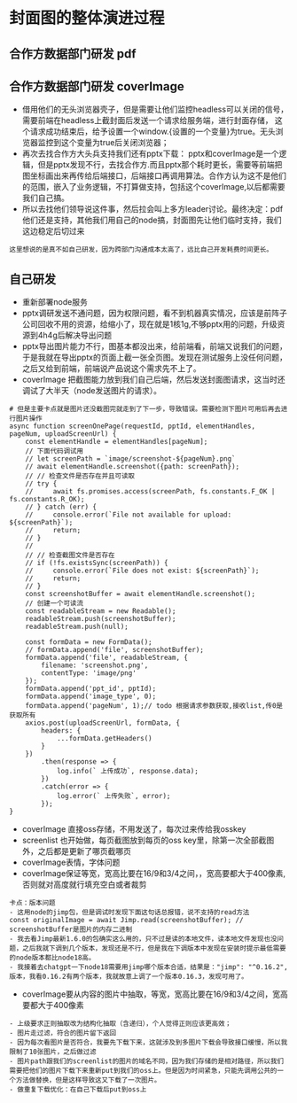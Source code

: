 # 封面图的整体演进过程
## 合作方数据部门研发 pdf
## 合作方数据部门研发 coverImage
- 借用他们的无头浏览器壳子，但是需要让他们监控headless可以关闭的信号，需要前端在headless上截封面后发送一个请求给服务端，进行封面存储，
这个请求成功结束后，给予设置一个window.{设置的一个变量}为true。无头浏览器监控到这个变量为true后关闭浏览器；
- 再次去找合作方大头兵支持我们还有pptx下载： pptx和coverImage是一个逻辑，但是pptx发现不行，去找合作方.而且pptx那个耗时更长，需要等前端把图坐标画出来再传给后端接口，后端接口再调用算法。合作方认为这不是他们的范围，嵌入了业务逻辑，不打算做支持，包括这个coverImage,以后都需要我们自己搞。
- 所以去找他们领导说这件事，然后拉会叫上多方leader讨论。最终决定：pdf他们还是支持，其他我们用自己的node搞，封面图先让他们临时支持，我们这边稳定后切过来
```azure
这里想说的是真不如自己研发，因为跨部门沟通成本太高了，远比自己开发耗费时间更长。
```
## 自己研发
- 重新部署node服务
- pptx调研发送不通问题，因为权限问题，看不到机器真实情况，应该是前阵子公司回收不用的资源，给缩小了，现在就是1核1g,不够pptx用的问题，升级资源到4h4g后解决导出问题
- pptx导出图片能力不行，图基本都没出来，给前端看，前端又说我们的问题，于是我就在导出pptx的页面上截一张全页图。发现在测试服务上没任何问题，之后又给到前端，前端说产品说这个需求先不上了。 
- coverImage 把截图能力放到我们自己后端，然后发送封面图请求，这当时还调试了大半天（node发送图片的请求）。
```nodejs
# 但是主要卡点就是图片还没截图完就走到了下一步，导致错误。需要检测下图片可用后再去进行图片操作
async function screenOnePage(requestId, pptId, elementHandles, pageNum, uploadScreenUrl) {
    const elementHandle = elementHandles[pageNum];
    // 下面代码调试用
    // let screenPath = `image/screenshot-${pageNum}.png`
    // await elementHandle.screenshot({path: screenPath});
    // // 检查文件是否存在并且可读取
    // try {
    //     await fs.promises.access(screenPath, fs.constants.F_OK | fs.constants.R_OK);
    // } catch (err) {
    //     console.error(`File not available for upload: ${screenPath}`);
    //     return;
    // }
    //
    // // 检查截图文件是否存在
    // if (!fs.existsSync(screenPath)) {
    //     console.error(`File does not exist: ${screenPath}`);
    //     return;
    // }
    const screenshotBuffer = await elementHandle.screenshot();
    // 创建一个可读流
    const readableStream = new Readable();
    readableStream.push(screenshotBuffer);
    readableStream.push(null);

    const formData = new FormData();
    // formData.append('file', screenshotBuffer);
    formData.append('file', readableStream, {
        filename: 'screenshot.png',
        contentType: 'image/png'
    });
    formData.append('ppt_id', pptId);
    formData.append('image_type', 0);
    formData.append('pageNum', 1);// todo 根据请求参数获取,接收list,传0是获取所有
    axios.post(uploadScreenUrl, formData, {
        headers: {
            ...formData.getHeaders()
        }
    })
        .then(response => {
            log.info(` 上传成功`, response.data);
        })
        .catch(error => {
            log.error(` 上传失败`, error);
        });
}
```
- coverImage 直接oss存储，不用发送了，每次过来传给我osskey
- screenlist 也开始做，每页截图放到每页的oss key里，除第一次全部截图外，之后都是更新了哪页截哪页
- coverImage表情，字体问题
- coverImage保证等宽，宽高比要在16/9和3/4之间，，宽高要都大于400像素, 否则就对高度就行填充空白或者裁剪
```azure
卡点：版本问题
- 这用node的jimp包，但是调试时发现下面这句话总报错，说不支持的read方法
const originalImage = await Jimp.read(screenshotBuffer); // screenshotBuffer是图片的内存二进制
- 我去看Jimp最新1.6.0的包确实这么用的，只不过是读的本地文件，读本地文件发现也没问题，之后我就下调到几个版本，发现还是不行，但是我在下调版本中发现在安装时提示最低需要的node版本都比node18高。
- 我接着去chatgpt一下node18需要用jimp哪个版本合适，结果是："jimp": "^0.16.2",版本，我看0.16.2有两个版本，我就故意上调了一个版本0.16.3，发现可用了。
```
- coverImage要从内容的图片中抽取，等宽，宽高比要在16/9和3/4之间，宽高要都大于400像素
```azure
- 上级要求正则抽取改为结构化抽取（含递归），个人觉得正则应该更高效；
- 图片走过滤，符合的图片留下返回
- 因为每次看图片是否符合，我要先下载下来，这就涉及到多图片下载会导致接口缓慢，所以我限制了10张图片，之后做过滤
- 图片path跟我们的screenlist的图片的域名不同，因为我们存储的是相对路径，所以我们需要把他们的图片下载下来重新put到我们的oss上。但是因为时间紧急，只能先调用公共的一个方法做替换，但是这样导致这又下载了一次图片。
- 做重复下载优化：在自己下载后put到oss上
```





